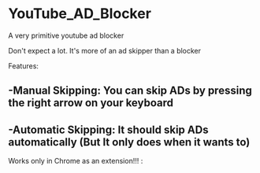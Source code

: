 # YouTube_AD_Blocker
A very primitive youtube ad blocker

Don't expect a lot. It's more of an ad skipper than a blocker

Features:

-Manual Skipping: You can skip ADs by pressing the right arrow on your keyboard
-

-Automatic Skipping: It should skip ADs automatically (But It only does when it wants to) 
-
Works only in Chrome as an extension!!!
:
